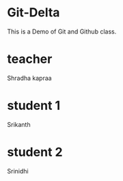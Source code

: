 # Git-Delta
This is a Demo of Git and Github class.
# teacher
Shradha kapraa
# student 1
Srikanth 
# student 2
Srinidhi